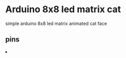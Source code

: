 <h1>Arduino 8x8 led matrix cat </h1>
<p>simple arduino 8x8 led matrix animated cat face</p>
<h2>pins</h2>
<ls>
  <li></li>
</ls>
